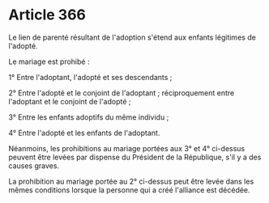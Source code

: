 # Article 366

Le lien de parenté résultant de l'adoption s'étend aux enfants légitimes de l'adopté.

Le mariage est prohibé :

1° Entre l'adoptant, l'adopté et ses descendants ;

2° Entre l'adopté et le conjoint de l'adoptant ; réciproquement entre l'adoptant et le conjoint de l'adopté ;

3° Entre les enfants adoptifs du même individu ;

4° Entre l'adopté et les enfants de l'adoptant.

Néanmoins, les prohibitions au mariage portées aux 3° et 4° ci-dessus peuvent être levées par dispense du Président de la République, s'il y a des causes graves.

La prohibition au mariage portée au 2° ci-dessus peut être levée dans les mêmes conditions lorsque la personne qui a créé l'alliance est décédée.
